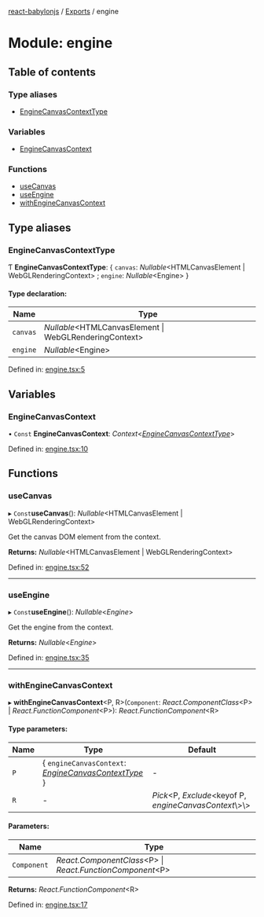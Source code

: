 [react-babylonjs](../README.md) / [Exports](../modules.md) / engine

# Module: engine

## Table of contents

### Type aliases

- [EngineCanvasContextType](engine.md#enginecanvascontexttype)

### Variables

- [EngineCanvasContext](engine.md#enginecanvascontext)

### Functions

- [useCanvas](engine.md#usecanvas)
- [useEngine](engine.md#useengine)
- [withEngineCanvasContext](engine.md#withenginecanvascontext)

## Type aliases

### EngineCanvasContextType

Ƭ **EngineCanvasContextType**: { `canvas`: _Nullable_<HTMLCanvasElement \|
WebGLRenderingContext\> ; `engine`: _Nullable_<Engine\> }

#### Type declaration:

| Name     | Type                                                    |
| -------- | ------------------------------------------------------- |
| `canvas` | _Nullable_<HTMLCanvasElement \| WebGLRenderingContext\> |
| `engine` | _Nullable_<Engine\>                                     |

Defined in:
[engine.tsx:5](https://github.com/brianzinn/react-babylonjs/blob/eba7b00/src/hooks/engine.tsx#L5)

## Variables

### EngineCanvasContext

• `Const` **EngineCanvasContext**:
_Context_<[_EngineCanvasContextType_](engine.md#enginecanvascontexttype)\>

Defined in:
[engine.tsx:10](https://github.com/brianzinn/react-babylonjs/blob/eba7b00/src/hooks/engine.tsx#L10)

## Functions

### useCanvas

▸ `Const`**useCanvas**(): _Nullable_<HTMLCanvasElement \|
WebGLRenderingContext\>

Get the canvas DOM element from the context.

**Returns:** _Nullable_<HTMLCanvasElement \| WebGLRenderingContext\>

Defined in:
[engine.tsx:52](https://github.com/brianzinn/react-babylonjs/blob/eba7b00/src/hooks/engine.tsx#L52)

---

### useEngine

▸ `Const`**useEngine**(): _Nullable_<_Engine_\>

Get the engine from the context.

**Returns:** _Nullable_<_Engine_\>

Defined in:
[engine.tsx:35](https://github.com/brianzinn/react-babylonjs/blob/eba7b00/src/hooks/engine.tsx#L35)

---

### withEngineCanvasContext

▸ **withEngineCanvasContext**<P, R\>(`Component`: _React.ComponentClass_<P\> \|
_React.FunctionComponent_<P\>): _React.FunctionComponent_<R\>

#### Type parameters:

| Name | Type                                                                                      | Default                                                  |
| ---- | ----------------------------------------------------------------------------------------- | -------------------------------------------------------- |
| `P`  | { `engineCanvasContext`: [_EngineCanvasContextType_](engine.md#enginecanvascontexttype) } | -                                                        |
| `R`  | -                                                                                         | _Pick_<P, _Exclude_<keyof P, _engineCanvasContext_\\>\\> |

#### Parameters:

| Name        | Type                                                        |
| ----------- | ----------------------------------------------------------- |
| `Component` | _React.ComponentClass_<P\> \| _React.FunctionComponent_<P\> |

**Returns:** _React.FunctionComponent_<R\>

Defined in:
[engine.tsx:17](https://github.com/brianzinn/react-babylonjs/blob/eba7b00/src/hooks/engine.tsx#L17)
